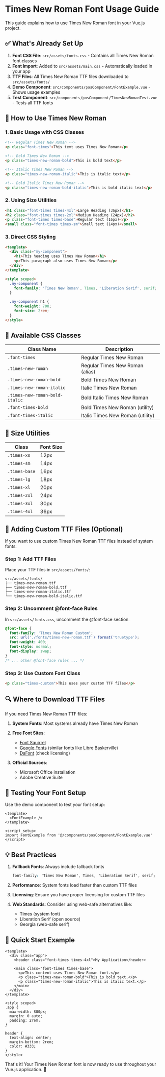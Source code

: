 # Times New Roman Font Usage Guide

This guide explains how to use Times New Roman font in your Vue.js project.

## ✅ What's Already Set Up

1. **Font CSS File**: `src/assets/fonts.css` - Contains all Times New Roman font classes
2. **Font Import**: Added to `src/assets/main.css` - Automatically loaded in your app
3. **TTF Files**: All Times New Roman TTF files downloaded to `src/assets/fonts/`
4. **Demo Component**: `src/components/posComponent/FontExample.vue` - Shows usage examples
5. **Test Component**: `src/components/posComponent/TimesNewRomanTest.vue` - Tests all TTF fonts

## 🎯 How to Use Times New Roman

### 1. Basic Usage with CSS Classes

```html
<!-- Regular Times New Roman -->
<p class="font-times">This text uses Times New Roman</p>

<!-- Bold Times New Roman -->
<p class="times-new-roman-bold">This is bold text</p>

<!-- Italic Times New Roman -->
<p class="times-new-roman-italic">This is italic text</p>

<!-- Bold Italic Times New Roman -->
<p class="times-new-roman-bold-italic">This is bold italic text</p>
```

### 2. Using Size Utilities

```html
<h1 class="font-times times-4xl">Large Heading (36px)</h1>
<h2 class="font-times times-2xl">Medium Heading (24px)</h2>
<p class="font-times times-base">Regular text (16px)</p>
<small class="font-times times-sm">Small text (14px)</small>
```

### 3. Direct CSS Styling

```html
<template>
  <div class="my-component">
    <h1>This heading uses Times New Roman</h1>
    <p>This paragraph also uses Times New Roman</p>
  </div>
</template>

<style scoped>
  .my-component {
    font-family: 'Times New Roman', Times, 'Liberation Serif', serif;
  }

  .my-component h1 {
    font-weight: 700;
    font-size: 2rem;
  }
</style>
```

## 📝 Available CSS Classes

| Class Name                     | Description                      |
| ------------------------------ | -------------------------------- |
| `.font-times`                  | Regular Times New Roman          |
| `.times-new-roman`             | Regular Times New Roman (alias)  |
| `.times-new-roman-bold`        | Bold Times New Roman             |
| `.times-new-roman-italic`      | Italic Times New Roman           |
| `.times-new-roman-bold-italic` | Bold Italic Times New Roman      |
| `.font-times-bold`             | Bold Times New Roman (utility)   |
| `.font-times-italic`           | Italic Times New Roman (utility) |

## 📏 Size Utilities

| Class         | Font Size |
| ------------- | --------- |
| `.times-xs`   | 12px      |
| `.times-sm`   | 14px      |
| `.times-base` | 16px      |
| `.times-lg`   | 18px      |
| `.times-xl`   | 20px      |
| `.times-2xl`  | 24px      |
| `.times-3xl`  | 30px      |
| `.times-4xl`  | 36px      |

## 📁 Adding Custom TTF Files (Optional)

If you want to use custom Times New Roman TTF files instead of system fonts:

### Step 1: Add TTF Files

Place your TTF files in `src/assets/fonts/`:

```
src/assets/fonts/
├── times-new-roman.ttf
├── times-new-roman-bold.ttf
├── times-new-roman-italic.ttf
└── times-new-roman-bold-italic.ttf
```

### Step 2: Uncomment @font-face Rules

In `src/assets/fonts.css`, uncomment the @font-face section:

```css
@font-face {
  font-family: 'Times New Roman Custom';
  src: url('./fonts/times-new-roman.ttf') format('truetype');
  font-weight: 400;
  font-style: normal;
  font-display: swap;
}
/* ... other @font-face rules ... */
```

### Step 3: Use Custom Font Class

```html
<p class="times-custom">This uses your custom TTF files</p>
```

## 🔍 Where to Download TTF Files

If you need Times New Roman TTF files:

1. **System Fonts**: Most systems already have Times New Roman
2. **Free Font Sites**:

   - [Font Squirrel](https://www.fontsquirrel.com/)
   - [Google Fonts](https://fonts.google.com/) (similar fonts like Libre Baskerville)
   - [DaFont](https://www.dafont.com/) (check licensing)

3. **Official Sources**:
   - Microsoft Office installation
   - Adobe Creative Suite

## 🧪 Testing Your Font Setup

Use the demo component to test your font setup:

```vue
<template>
  <FontExample />
</template>

<script setup>
import FontExample from '@/components/posComponent/FontExample.vue'
</script>
```

## 💡 Best Practices

1. **Fallback Fonts**: Always include fallback fonts

   ```css
   font-family: 'Times New Roman', Times, 'Liberation Serif', serif;
   ```

2. **Performance**: System fonts load faster than custom TTF files

3. **Licensing**: Ensure you have proper licensing for custom TTF files

4. **Web Standards**: Consider using web-safe alternatives like:
   - Times (system font)
   - Liberation Serif (open source)
   - Georgia (web-safe serif)

## 🚀 Quick Start Example

```vue
<template>
  <div class="app">
    <header class="font-times times-4xl">My Application</header>

    <main class="font-times times-base">
      <p>This content uses Times New Roman font.</p>
      <p class="times-new-roman-bold">This is bold text.</p>
      <p class="times-new-roman-italic">This is italic text.</p>
    </main>
  </div>
</template>

<style scoped>
.app {
  max-width: 800px;
  margin: 0 auto;
  padding: 2rem;
}

header {
  text-align: center;
  margin-bottom: 2rem;
  color: #333;
}
</style>
```

That's it! Your Times New Roman font is now ready to use throughout your Vue.js application. 🎉
